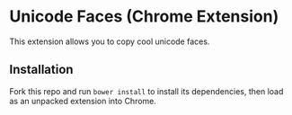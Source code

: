 # Unicode Faces (Chrome Extension)

This extension allows you to copy cool unicode faces.

## Installation

Fork this repo and run `bower install` to install its dependencies, then load as an unpacked extension into Chrome.
